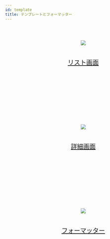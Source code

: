 ```yaml
---
id: template
title: テンプレートとフォーマッター
---
```


<div style="text-align: center; margin-top: 20px; margin-bottom: 20px; height: 250px; width: 100%">
    <a class="button" href="custom-listform-templates.html"><img style="vertical-align: middle;margin-top: 40px;margin-bottom: 20px" src="https://developer.4d.com/4d-for-ios/docs/assets/en/template-formatters/buttonListFormTemplate.png"/><p style="font-size: 20px">リスト画面</p></a>
</div>

<div style="text-align: center; margin-top: 20px; margin-bottom: 20px; height: 250px; width: 100%">
    <a class="button" href="custom-detailform-templates.html"><img style="vertical-align: middle;margin-top: 40px;margin-bottom: 20px" src="https://developer.4d.com/4d-for-ios/docs/assets/en/template-formatters/buttonDetailFormTemplate.png"/><p style="font-size: 20px">詳細画面</p></a>
</div>

<div style="text-align: center; margin-top: 20px; margin-bottom: 20px; height: 250px; width: 100%">
    <a class="button" href="custom-data-formatters.html"><img style="vertical-align: middle;margin-top: 40px;margin-bottom: 20px" src="https://developer.4d.com/4d-for-ios/docs/assets/en/template-formatters/buttonFormatters.png"/><p style="font-size: 20px">フォーマッター</p></a>
</div>
